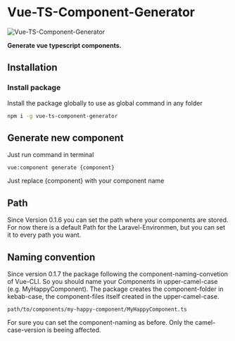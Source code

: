 Vue-TS-Component-Generator
====================


![Vue-TS-Component-Generator](img/vue-ts-component-generator.png)


**Generate vue typescript components.**


## Installation

### Install package

Install the package globally to use as global command in any folder

```bash
npm i -g vue-ts-component-generator
```

## Generate new component

Just run command in terminal

`vue:component generate {component}`

Just replace {component} with your component name

## Path

Since Version 0.1.6 you can set the path where your components are stored.
For now there is a default Path for the Laravel-Environmen, but you can set it to every path you want.

## Naming convention

Since version 0.1.7 the package following the component-naming-convetion of Vue-CLI.
So you should name your Components in upper-camel-case (e.g. MyHappyComponent). The package creates the component-folder in kebab-case,
the component-files itself created in the upper-camel-case.

`path/to/components/my-happy-component/MyHappyComponent.ts`

For sure you can set the component-naming as before. Only the camel-case-version is beeing affected.
